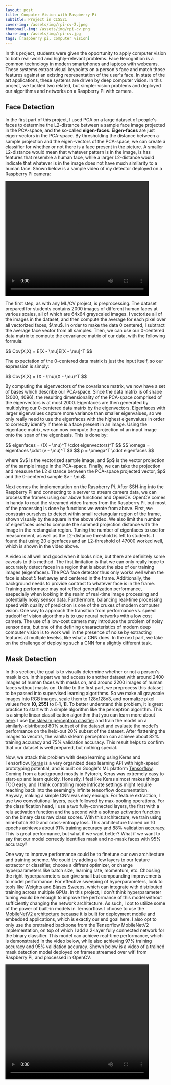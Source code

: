 ```yaml
---
layout: post
title: Computer Vision with Raspberry Pi
subtitle: Project in CIS521
cover-img: /assets/img/rpi-cv-2.jpeg
thumbnail-img: /assets/img/rpi-cv.png
share-img: /assets/img/rpi-cv.jpg
tags: [raspberry pi, computer vision]
---
```


<p>
In this project, students were given the opportunity to apply computer vision to both real-world and highly-relevant problems.  Face Recognition is a common technology in modern smartphones and laptops with webcams.  These systems extract visual keypoints on a person's face and match those features against an existing representation of the user's face.  In state of the art applications, these systems are driven by deep computer vision.  In this project, we tackled two related, but simpler vision problems and deployed our algorithms and networks on a Raspberry Pi with camera.
<p/>

<h2>Face Detection</h2>

<p>
In the first part of this project, I used PCA on a large dataset of people's faces to determine the L2-distance between a sample face image projected in the PCA-space, and the so-called <strong>eigen-faces</strong>.  <strong>Eigen-faces</strong> are just eigen-vectors in the PCA-space.  By thresholding the distance between a sample projection and the eigen-vectors of the PCA-space, we can create a classifier for whether or not there is a face present in the picture.  A smaller L2-distance would mean that whatever pattern is in the image, is has features that resemble a human face, while a larger L2-distance would indicate that whatever is in the image does not have much similarity to a human face.  Shown below is a sample video of my detector deployed on a Raspberry Pi camera:
<p/>

<p>
<video width="450" height="360" controls>
  <source type="video/mp4" src="/assets/img/facedetection.mp4">
</video>
<p/>

<p>
The first step, as with any ML/CV project, is preprocessing.  The dataset prepared for students contains 2000 images of different human faces at various scales, all of which are 64x64 grayscaled images.  I vectorize all of the images in the dataset, and then compute the average for each pixel over all vectorized faces, $\mu$.  In order to make the data 0 centered, I subtract the average face vector from all samples.  Then, we can use our 0-centered data matrix to compute the covariance matrix of our data, with the following formula:
<p/>

<p>
  $$ Cov(X,X) = E[X - \mu]E[X - \mu]^T $$
<p/>

<p>
The expectation of the 0-centered data matrix is just the input itself, so our expression is simply:
<p/>

<p>
  $$ Cov(X,X) = (X - \mu)(X - \mu)^T $$
<p/>

<p>
By computing the eigenvectors of the covariance matrix, we now have a set of bases which describe our PCA-space.  Since the data matrix is of shape (2000, 4096), the resulting dimensionality of the PCA-space comprised of the eigenvectors is at most 2000.  Eigenfaces are then generated by multiplying our 0-centered data matrix by the eigenvectors.  Eigenfaces with larger eigenvalues capture more variance than smaller eigenvalues, so we only really need to use the eigenfaces with the highest eigenvalues in order to correctly identify if there is a face present in an image.  Using the eigenface matrix, we can now compute the projection of an input image onto the span of the eigenbasis.  This is done by:
<p/>

<p>
  $$ eigenfaces = ((X - \mu)^T \cdot eigenvectors)^T $$
  $$ \omega = eigenfaces \cdot (v - \mu)^T $$
  $$ p = \omega^T \cdot eigenfaces $$
<p/>

<p>
where $v$ is the vectorized sample image, and $p$ is the vector projection of the sample image in the PCA-space.  Finally, we can take the projection and measure the L2 distance between the PCA-space projected vector, $p$ and the 0-centered sample $v - \mu$.
<p/>

<p>
Next comes the implementation on the Raspberry Pi.  After SSH-ing into the Raspberry Pi and connecting to a server to stream camera data, we can process the frames using our above functions and OpenCV.  OpenCV comes in handy to read the streamed video frames from the Raspberry Pi, but most of the processing is done by functions we wrote from above.  First, we constrain ourselves to detect within small rectangular region of the frame, shown visually by the square in the above video.  We also limit the number of eigenfaces used to compute the summed projection distance with the image in the rectangular region.  Tuning the number of eigenfaces to use for measurement, as well as the L2-distance threshold is left to students.  I found that using 20 eigenfaces and an L2-threshold of 47000 worked well, which is shown in the video above.
<p/>

<p>
A video is all well and good when it looks nice, but there are definitely some caveats to this method.  The first limitation is that we can only really hope to accurately detect faces in a region that is about the size of our training images (eigenfaces).  The PCA face detector thus only works well when the face is about 5 feet away and centered in the frame.  Additionally, the background needs to provide contrast to whatever face is in the frame.  Training performace may not reflect generalization performance, esepecially when looking in the realm of real-time image processing and potentially noisy sensor data.  Furthermore, balancing real-time processing speed with quality of prediction is one of the cruxes of modern computer vision.  One way to approach the transition from performance vs. speed tradeoff of vision algorithms is to use neural networks with a low cost camera.  The use of a low-cost camera may introduce the problem of noisy sensor data, but one of the defining chaaracteristics of modern deep computer vision is to work well in the presence of noise by extracting features at multiple levelss, like what a CNN does.  In the next part, we take on the challenge of deploying such a CNN for a slightly different task.
<p/>

<h2>Mask Detection</h2>

<p>
  In this section, the goal is to visually determine whether or not a person's mask is on.  In this part we had access to another dataset with around 2400 images of human faces with masks on, and around 2200 images of human faces without masks on.  Unlike to the first part, we preprocess this dataset to be passed into supervised learning algorithms.  So we make all grayscale images into RGB images, scale them to 128x128x3, and normalize pixel values from <strong>[0, 255]</strong> to <strong>[-1, 1]</strong>.  To better understand this problem, it is great practice to start with a simple algorithm like the perceptron algorithm.  This is a simple linear classification algorithm that you can learn more about <a href="https://towardsdatascience.com/perceptron-learning-algorithm-d5db0deab975" title="perceptron">here</a>. I use <a href="https://scikit-learn.org/stable/modules/generated/sklearn.linear_model.Perceptron.html" title="skperceptron">the sklearn perceptron clasifier</a> and train the model on a similarly-distributed 80% subset of the dataset and evaluate the model's performance on the held-out 20% subset of the dataset.  After flattening the images to vecotrs, the vanilla sklearn perceptron can achieve about 82% training accuracy and 75% validation accuracy.  This result helps to confirm that our dataset is well prepared, but nothing special.
<p/>

<p>
  Now, we attack this problem with deep learning using Keras and Tensorflow.  <a href="https://keras.io/" title="keras-api">Keras</a> is a very organized deep learning API with high-speed prototyping potential, and is built on Google's ML platform <a href="https://www.tensorflow.org/" title="tf-api">Tensorflow</a>.  Coming from a background mostly in Pytorch, Keras was extremely easy to start-up and learn quickly.  Honestly, I feel like Keras almost makes things TOO easy, and I think controlling more intricate settings might require reaching back into the seemingly infinite tensorflow documentation.  Anyway, making a simple CNN was easy enough.  For feature extraction, I use two convolutional layers, each followed by max-pooling operations.  For the classification head, I use a two fully-connected layers, the first with a relu activation function and the second with a softmax activation function on the binary class raw class scores.  With this architecture, we train using mini-batch SGD and cross-entropy loss.  This architecture trained on 10 epochs achieves about 91% training accuracy and 88% validation accuracy.  This is great performance, but what if we want better?  What if we want to say that our model correctly identifies mask and no-mask faces with 95% accuracy?  
<p/> 
  
<p>
  One way to improve performance could be to finetune our own architecture and training scheme.  We could try adding a few layers to our feature extractor or classifier, choose a diffrent optimizer, or change hyperparameters like batch size, learning rate, momentum, etc.  Choosing the right hyperparameters can give small but compounding improvements to model performance.  For effective sweeping of hyperparameters, look to tools like <a href="https://docs.wandb.ai/guides/sweeps" title="sweeps-api">Weights and Biases Sweeps</a>, which can integrate with distributed training across multiple GPUs.  In this project, I don't think hyperparameter tuning would be enough to improve the performance of this model without sufficiently changing the network architecture.  As such, I opt to utilize some of the power of built-in models in Ternsorflow.  I choose to use the <a href="https://arxiv.org/abs/1801.04381" title="mobilenetv2">MobileNetV2 architecture</a> because it is built for deployment mobile and embedded applications, which is exactly our end goal here.  I also opt to only use the pretrained backbone from the Tensorflow MobileNetV2 implementation, on top of which I add a 2-layer fully connected network for the binary classifier.  This model can achieve real-time performance, which is demonstrated in the video below, while also achieving 97% training accuracy and 95% validation accuracy.  Shown below is a video of a trained mask detection model deployed on frames streamed over wifi from Raspberry Pi, and processed in OpenCV.
<p/>

<p>
<video width="450" height="360" controls>
  <source type="video/mp4" src="/assets/img/maskdetection.mp4">
</video>
<p/>

